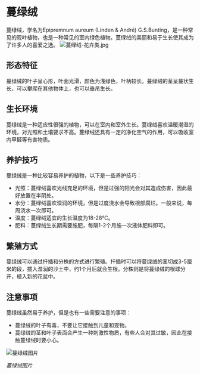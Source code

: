 # 蔓绿绒

蔓绿绒，学名为Epipremnum aureum (Linden & André) G.S.Bunting，是一种常见的观叶植物，也是一种常见的室内绿色植物。蔓绿绒的美丽和易于生长使其成为了许多人的喜爱之选。
![蔓绿绒-花卉类.jpg](https://pic4.58cdn.com.cn/nowater/webim/big/n_v2cece93890ba34309a9af3a7836155a6b.jpg)

## 形态特征

蔓绿绒的叶子呈心形，叶面光滑，颜色为浅绿色，叶柄较长。蔓绿绒的茎呈蔓状生长，可以攀爬在其他物体上，也可以垂吊生长。

## 生长环境

蔓绿绒是一种适应性很强的植物，可以在室内和室外生长。蔓绿绒喜欢温暖潮湿的环境，对光照和土壤要求不高。蔓绿绒还具有一定的净化空气的作用，可以吸收室内甲醛等有害物质。

## 养护技巧

蔓绿绒是一种比较容易养护的植物，以下是一些养护技巧：

- 光照：蔓绿绒喜欢光线充足的环境，但是过强的阳光会对其造成伤害，因此最好放置在半阴处。
- 水分：蔓绿绒喜欢湿润的环境，但是过度浇水会导致根部腐烂。一般来说，每周浇水一次即可。
- 温度：蔓绿绒适宜的生长温度为18-28℃。
- 肥料：蔓绿绒生长期需要施肥，每隔1-2个月施一次液体肥料即可。

## 繁殖方式

蔓绿绒可以通过扦插和分株的方式进行繁殖。扦插时可以将蔓绿绒的茎切成3-5厘米的段，插入湿润的沙土中，约1个月后就会生根。分株则是将蔓绿绒的根球分开，植入新的花盆中。

## 注意事项

蔓绿绒虽然易于养护，但是也有一些需要注意的事项：

- 蔓绿绒的叶子有毒，不要让它接触到儿童和宠物。
- 蔓绿绒的茎和叶子表面会产生一种刺激性物质，有些人会对其过敏，因此在接触蔓绿绒时要小心。

![蔓绿绒图片](https://upload.wikimedia.org/wikipedia/commons/thumb/7/7d/Epipremnum_aureum_1.jpg/240px-Epipremnum_aureum_1.jpg)

*蔓绿绒图片*
